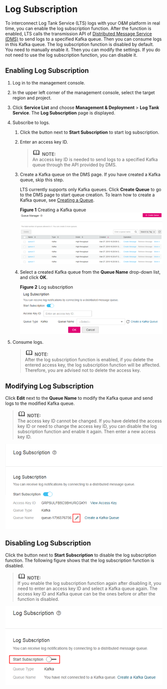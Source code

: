 # Log Subscription<a name="lts_01_0027"></a>

To interconnect Log Tank Service \(LTS\) logs with your O&M platform in real time, you can enable the log subscription function. After the function is enabled, LTS calls the transmission API of  [Distributed Message Service \(DMS\)](https://docs.otc.t-systems.com/en-us/dms/index.html)  to send logs to a specified Kafka queue. Then you can consume logs in this Kafka queue. The log subscription function is disabled by default. You need to manually enable it. Then you can modify the settings. If you do not need to use the log subscription function, you can disable it.

## Enabling Log Subscription<a name="section7589131015416"></a>

1.  Log in to the management console.
2.  In the upper left corner of the management console, select the target region and project.
3.  Click  **Service List**  and choose  **Management & Deployment**  \>  **Log Tank Service**. The  **Log Subscription**  page is displayed.
4.  Subscribe to logs. 
    1.  Click the button next to  **Start Subscription**  to start log subscription.
    2.  Enter an access key ID.

        >![](public_sys-resources/icon-note.gif) **NOTE:**   
        >An access key ID is needed to send logs to a specified Kafka queue through the API provided by DMS.  

    3.  Create a Kafka queue on the DMS page. If you have created a Kafka queue, skip this step.

        LTS currently supports only Kafka queues. Click  **Create Queue**  to go to the DMS page to start queue creation. To learn how to create a Kafka queue, see  [Creating a Queue](https://docs.otc.t-systems.com/en-us/usermanual/dms/dms-ug-0312102.html).

        **Figure  1**  Creating a Kafka queue<a name="fig116251944093"></a>  
        ![](figures/creating-a-kafka-queue.png "creating-a-kafka-queue")

    4.  Select a created Kafka queue from the  **Queue Name**  drop-down list, and click  **OK**.

        **Figure  2**  Log subscription<a name="fig1839612126106"></a>  
        ![](figures/log-subscription.png "log-subscription")



1.  Consume logs.

    >![](public_sys-resources/icon-note.gif) **NOTE:**   
    >After the log subscription function is enabled, if you delete the entered access key, the log subscription function will be affected. Therefore, you are advised not to delete the access key.  


## Modifying Log Subscription<a name="section119910161742"></a>

Click  **Edit**  next to the  **Queue Name**  to modify the Kafka queue and send logs to the modified Kafka queue.

>![](public_sys-resources/icon-note.gif) **NOTE:**   
>The access key ID cannot be changed. If you have deleted the access key ID or need to change the access key ID, you can disable the log subscription function and enable it again. Then enter a new access key ID.  

![](figures/modifying-log-subscription.png)

## Disabling Log Subscription<a name="section1864713254423"></a>

Click the button next to  **Start Subscription**  to disable the log subscription function. The following figure shows that the log subscription function is disabled.

>![](public_sys-resources/icon-note.gif) **NOTE:**   
>If you enable the log subscription function again after disabling it, you need to enter an access key ID and select a Kafka queue again. The access key ID and Kafka queue can be the ones before or after the function is disabled.  

![](figures/disabling-log-subscription.png)

